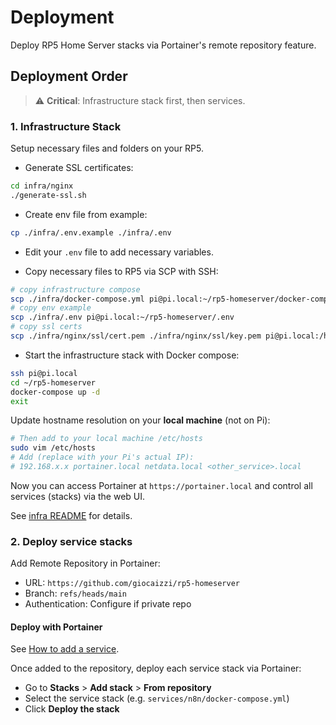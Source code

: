 # Deployment

Deploy RP5 Home Server stacks via Portainer's remote repository feature.

## Deployment Order

> ⚠️ **Critical**: Infrastructure stack first, then services.

### 1. Infrastructure Stack

Setup necessary files and folders on your RP5.

- Generate SSL certificates:

```bash
cd infra/nginx
./generate-ssl.sh
```

- Create env file from example:

```bash
cp ./infra/.env.example ./infra/.env
```

- Edit your `.env` file to add necessary variables.

- Copy necessary files to RP5 via SCP with SSH:

```bash
# copy infrastructure compose
scp ./infra/docker-compose.yml pi@pi.local:~/rp5-homeserver/docker-compose.yml
# copy env example
scp ./infra/.env pi@pi.local:~/rp5-homeserver/.env
# copy ssl certs
scp ./infra/nginx/ssl/cert.pem ./infra/nginx/ssl/key.pem pi@pi.local:/home/pi/rp5-homeserver/ssl/
```

- Start the infrastructure stack with Docker compose:

```bash
ssh pi@pi.local
cd ~/rp5-homeserver
docker-compose up -d
exit
```

Update hostname resolution on your **local machine** (not on Pi):

```bash
# Then add to your local machine /etc/hosts
sudo vim /etc/hosts
# Add (replace with your Pi's actual IP):
# 192.168.x.x portainer.local netdata.local <other_service>.local
```

Now you can access Portainer at `https://portainer.local` and control all services (stacks) via the web UI.

See [infra README](../infra/README.md) for details.

### 2. Deploy service stacks

Add Remote Repository in Portainer:
- URL: `https://github.com/giocaizzi/rp5-homeserver`
- Branch: `refs/heads/main`
- Authentication: Configure if private repo

#### Deploy with Portainer

See [How to add a service](./services.md).

Once added to the repository, deploy each service stack via Portainer:
- Go to **Stacks** > **Add stack** > **From repository**
- Select the service stack (e.g. `services/n8n/docker-compose.yml`)
- Click **Deploy the stack**